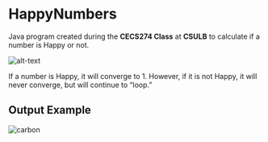 # HappyNumbers

Java program created during the **CECS274 Class** at **CSULB** to calculate if a number is Happy or not.

![alt-text](https://scontent-lax3-1.xx.fbcdn.net/v/t34.0-12/28191314_1849520358393492_1307028432_n.png?oh=e67f72a89822b4d474b512797f843c01&oe=5A8EA5D8)

If a number is Happy, it will converge to 1. However, if it is not Happy, it will never converge, but will continue to “loop.” 

## Output Example

![carbon](https://user-images.githubusercontent.com/15813261/36403674-455b2b94-159b-11e8-8b19-2228f7f61303.png)
